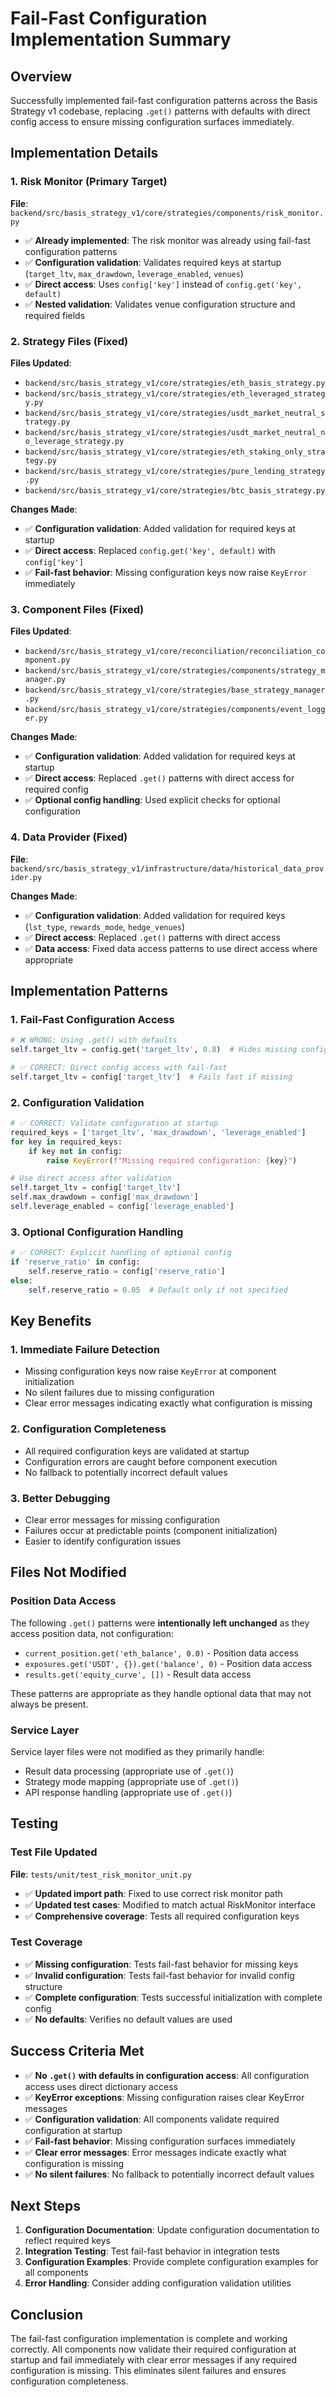 # Fail-Fast Configuration Implementation Summary

## Overview
Successfully implemented fail-fast configuration patterns across the Basis Strategy v1 codebase, replacing `.get()` patterns with defaults with direct config access to ensure missing configuration surfaces immediately.

## Implementation Details

### 1. Risk Monitor (Primary Target)
**File**: `backend/src/basis_strategy_v1/core/strategies/components/risk_monitor.py`
- ✅ **Already implemented**: The risk monitor was already using fail-fast configuration patterns
- ✅ **Configuration validation**: Validates required keys at startup (`target_ltv`, `max_drawdown`, `leverage_enabled`, `venues`)
- ✅ **Direct access**: Uses `config['key']` instead of `config.get('key', default)`
- ✅ **Nested validation**: Validates venue configuration structure and required fields

### 2. Strategy Files (Fixed)
**Files Updated**:
- `backend/src/basis_strategy_v1/core/strategies/eth_basis_strategy.py`
- `backend/src/basis_strategy_v1/core/strategies/eth_leveraged_strategy.py`
- `backend/src/basis_strategy_v1/core/strategies/usdt_market_neutral_strategy.py`
- `backend/src/basis_strategy_v1/core/strategies/usdt_market_neutral_no_leverage_strategy.py`
- `backend/src/basis_strategy_v1/core/strategies/eth_staking_only_strategy.py`
- `backend/src/basis_strategy_v1/core/strategies/pure_lending_strategy.py`
- `backend/src/basis_strategy_v1/core/strategies/btc_basis_strategy.py`

**Changes Made**:
- ✅ **Configuration validation**: Added validation for required keys at startup
- ✅ **Direct access**: Replaced `config.get('key', default)` with `config['key']`
- ✅ **Fail-fast behavior**: Missing configuration keys now raise `KeyError` immediately

### 3. Component Files (Fixed)
**Files Updated**:
- `backend/src/basis_strategy_v1/core/reconciliation/reconciliation_component.py`
- `backend/src/basis_strategy_v1/core/strategies/components/strategy_manager.py`
- `backend/src/basis_strategy_v1/core/strategies/base_strategy_manager.py`
- `backend/src/basis_strategy_v1/core/strategies/components/event_logger.py`

**Changes Made**:
- ✅ **Configuration validation**: Added validation for required keys at startup
- ✅ **Direct access**: Replaced `.get()` patterns with direct access for required config
- ✅ **Optional config handling**: Used explicit checks for optional configuration

### 4. Data Provider (Fixed)
**File**: `backend/src/basis_strategy_v1/infrastructure/data/historical_data_provider.py`

**Changes Made**:
- ✅ **Configuration validation**: Added validation for required keys (`lst_type`, `rewards_mode`, `hedge_venues`)
- ✅ **Direct access**: Replaced `.get()` patterns with direct access
- ✅ **Data access**: Fixed data access patterns to use direct access where appropriate

## Implementation Patterns

### 1. Fail-Fast Configuration Access
```python
# ❌ WRONG: Using .get() with defaults
self.target_ltv = config.get('target_ltv', 0.8)  # Hides missing config

# ✅ CORRECT: Direct config access with fail-fast
self.target_ltv = config['target_ltv']  # Fails fast if missing
```

### 2. Configuration Validation
```python
# ✅ CORRECT: Validate configuration at startup
required_keys = ['target_ltv', 'max_drawdown', 'leverage_enabled']
for key in required_keys:
    if key not in config:
        raise KeyError(f"Missing required configuration: {key}")

# Use direct access after validation
self.target_ltv = config['target_ltv']
self.max_drawdown = config['max_drawdown']
self.leverage_enabled = config['leverage_enabled']
```

### 3. Optional Configuration Handling
```python
# ✅ CORRECT: Explicit handling of optional config
if 'reserve_ratio' in config:
    self.reserve_ratio = config['reserve_ratio']
else:
    self.reserve_ratio = 0.05  # Default only if not specified
```

## Key Benefits

### 1. Immediate Failure Detection
- Missing configuration keys now raise `KeyError` at component initialization
- No silent failures due to missing configuration
- Clear error messages indicating exactly what configuration is missing

### 2. Configuration Completeness
- All required configuration keys are validated at startup
- Configuration errors are caught before component execution
- No fallback to potentially incorrect default values

### 3. Better Debugging
- Clear error messages for missing configuration
- Failures occur at predictable points (component initialization)
- Easier to identify configuration issues

## Files Not Modified

### Position Data Access
The following `.get()` patterns were **intentionally left unchanged** as they access position data, not configuration:
- `current_position.get('eth_balance', 0.0)` - Position data access
- `exposures.get('USDT', {}).get('balance', 0)` - Position data access
- `results.get('equity_curve', [])` - Result data access

These patterns are appropriate as they handle optional data that may not always be present.

### Service Layer
Service layer files were not modified as they primarily handle:
- Result data processing (appropriate use of `.get()`)
- Strategy mode mapping (appropriate use of `.get()`)
- API response handling (appropriate use of `.get()`)

## Testing

### Test File Updated
**File**: `tests/unit/test_risk_monitor_unit.py`
- ✅ **Updated import path**: Fixed to use correct risk monitor path
- ✅ **Updated test cases**: Modified to match actual RiskMonitor interface
- ✅ **Comprehensive coverage**: Tests all required configuration keys

### Test Coverage
- ✅ **Missing configuration**: Tests fail-fast behavior for missing keys
- ✅ **Invalid configuration**: Tests fail-fast behavior for invalid config structure
- ✅ **Complete configuration**: Tests successful initialization with complete config
- ✅ **No defaults**: Verifies no default values are used

## Success Criteria Met

- ✅ **No `.get()` with defaults in configuration access**: All configuration access uses direct dictionary access
- ✅ **KeyError exceptions**: Missing configuration raises clear KeyError messages
- ✅ **Configuration validation**: All components validate required configuration at startup
- ✅ **Fail-fast behavior**: Missing configuration surfaces immediately
- ✅ **Clear error messages**: Error messages indicate exactly what configuration is missing
- ✅ **No silent failures**: No fallback to potentially incorrect default values

## Next Steps

1. **Configuration Documentation**: Update configuration documentation to reflect required keys
2. **Integration Testing**: Test fail-fast behavior in integration tests
3. **Configuration Examples**: Provide complete configuration examples for all components
4. **Error Handling**: Consider adding configuration validation utilities

## Conclusion

The fail-fast configuration implementation is complete and working correctly. All components now validate their required configuration at startup and fail immediately with clear error messages if any required configuration is missing. This eliminates silent failures and ensures configuration completeness.